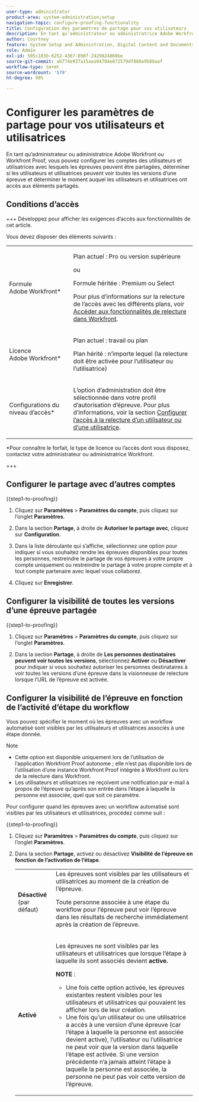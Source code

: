 ```yaml
---
user-type: administrator
product-area: system-administration;setup
navigation-topic: configure-proofing-functionality
title: Configuration des paramètres de partage pour vos utilisateurs
description: En tant qu’administrateur ou administratrice Adobe Workfront ou Workfront Proof, vous pouvez configurer les comptes des utilisateurs et utilisatrices avec lesquels les épreuves peuvent être partagées, déterminer si les utilisateurs et utilisatrices peuvent voir toutes les versions d’une épreuve et déterminer le moment auquel les utilisateurs et utilisatrices ont accès aux éléments partagés.
author: Courtney
feature: System Setup and Administration, Digital Content and Documents
role: Admin
exl-id: 505c183b-6252-4367-898f-2429824860be
source-git-commit: ab774e937a15aaa04704e872579df880a9b80aaf
workflow-type: tm+mt
source-wordcount: '579'
ht-degree: 98%

---
```


# Configurer les paramètres de partage pour vos utilisateurs et utilisatrices

En tant qu’administrateur ou administratrice Adobe Workfront ou Workfront Proof, vous pouvez configurer les comptes des utilisateurs et utilisatrices avec lesquels les épreuves peuvent être partagées, déterminer si les utilisateurs et utilisatrices peuvent voir toutes les versions d’une épreuve et déterminer le moment auquel les utilisateurs et utilisatrices ont accès aux éléments partagés.

## Conditions d’accès

+++ Développez pour afficher les exigences d’accès aux fonctionnalités de cet article.

Vous devez disposer des éléments suivants :

<table style="table-layout:auto"> 
 <col> 
 <col> 
 <tbody> 
  <tr> 
   <td role="rowheader">Formule Adobe Workfront*</td> 
   <td> <p>Plan actuel : Pro ou version supérieure</p> <p>ou</p> <p>Formule héritée : Premium ou Select</p> <p>Pour plus d’informations sur la relecture de l’accès avec les différents plans, voir <a href="../../../administration-and-setup/manage-workfront/configure-proofing/access-to-proofing-functionality.md" class="MCXref xref">Accéder aux fonctionnalités de relecture dans Workfront</a>.</p> </td> 
  </tr> 
  <tr> 
   <td role="rowheader">Licence Adobe Workfront*</td> 
   <td> <p>Plan actuel : travail ou plan</p> <p>Plan hérité : n’importe lequel (la relecture doit être activée pour l’utilisateur ou l’utilisatrice)</p> </td> 
  </tr> 
  <tr> 
   <td role="rowheader">Configurations du niveau d’accès*</td> 
   <td> <p>L’option d’administration doit être sélectionnée dans votre profil d’autorisation d’épreuve. Pour plus d’informations, voir la section <a href="../../../administration-and-setup/manage-workfront/configure-proofing/configure-a-users-proofing-access.md" class="MCXref xref">Configurer l’accès à la relecture d’un utilisateur ou d’une utilisatrice</a>.</p> </td> 
  </tr> 
 </tbody> 
</table>

&#42;Pour connaître le forfait, le type de licence ou l’accès dont vous disposez, contactez votre administrateur ou administratrice Workfront.

+++

## Configurer le partage avec d’autres comptes

{{step1-to-proofing}}

1. Cliquez sur **Paramètres** > **Paramètres du compte**, puis cliquez sur l’onglet **Paramètres**.

1. Dans la section **Partage**, à droite de **Autoriser le partage avec**, cliquez sur **Configuration**.

1. Dans la liste déroulante qui s’affiche, sélectionnez une option pour indiquer si vous souhaitez rendre les épreuves disponibles pour toutes les personnes, restreindre le partage de vos épreuves à votre propre compte uniquement ou restreindre le partage à votre propre compte et à tout compte partenaire avec lequel vous collaborez.
1. Cliquez sur **Enregistrer**.

## Configurer la visibilité de toutes les versions d’une épreuve partagée

{{step1-to-proofing}}

1. Cliquez sur **Paramètres** > **Paramètres du compte**, puis cliquez sur l’onglet **Paramètres**.

1. Dans la section **Partage**, à droite de **Les personnes destinataires peuvent voir toutes les versions**, sélectionnez **Activer** ou **Désactiver** pour indiquer si vous souhaitez autoriser les personnes destinataires à voir toutes les versions d’une épreuve dans la visionneuse de relecture lorsque l’URL de l’épreuve est activée.

## Configurer la visibilité de l’épreuve en fonction de l’activité d’étape du workflow

Vous pouvez spécifier le moment où les épreuves avec un workflow automatisé sont visibles par les utilisateurs et utilisatrices associés à une étape donnée.

>[!NOTE]
>
>* Cette option est disponible uniquement lors de l’utilisation de l’application Workfront Proof autonome ; elle n’est pas disponible lors de l’utilisation d’une instance Workfront Proof intégrée à Workfront ou lors de la relecture dans Workfront.
>* Les utilisateurs et utilisatrices ne reçoivent une notification par e-mail à propos de l’épreuve qu’après son entrée dans l’étape à laquelle la personne est associée, quel que soit ce paramètre.
>

Pour configurer quand les épreuves avec un workflow automatisé sont visibles par les utilisateurs et utilisatrices, procédez comme suit :

{{step1-to-proofing}}

1. Cliquez sur **Paramètres** > **Paramètres du compte**, puis cliquez sur l’onglet **Paramètres**.

1. Dans la section **Partage**, activez ou désactivez **Visibilité de l’épreuve en fonction de l’activation de l’étape**.

   <table style="table-layout:auto"> 
    <col> 
    <col> 
    <tbody> 
     <tr> 
      <td role="rowheader"><strong>Désactivé</strong> (par défaut)</td> 
      <td>Les épreuves sont visibles par les utilisateurs et utilisatrices au moment de la création de l’épreuve.<br><p>Toute personne associée à une étape du workflow pour l’épreuve peut voir l’épreuve dans les résultats de recherche immédiatement après la création de l’épreuve.</p></td> 
     </tr> 
     <tr> 
      <td role="rowheader"><strong>Activé</strong> </td> 
      <td> <p>Les épreuves ne sont visibles par les utilisateurs et utilisatrices que lorsque l’étape à laquelle ils sont associés devient <strong>active.</strong></p> <p><b>NOTE</b> :   
        <ul> 
         <li><em style="font-style: normal;">Une fois cette option activée, les épreuves existantes restent visibles pour les utilisateurs et utilisatrices qui pouvaient les afficher lors de leur création.</em> </li> 
         <li>Une fois qu’un utilisateur ou une utilisatrice a accès à une version d’une épreuve (car l’étape à laquelle la personne est associée devient active), l’utilisateur ou l’utilisatrice ne peut voir que la version dans laquelle l’étape est activée. Si une version précédente n’a jamais atteint l’étape à laquelle la personne est associée, la personne ne peut pas voir cette version de l’épreuve.</li> 
        </ul> </p> </td> 
     </tr> 
    </tbody> 
   </table>
